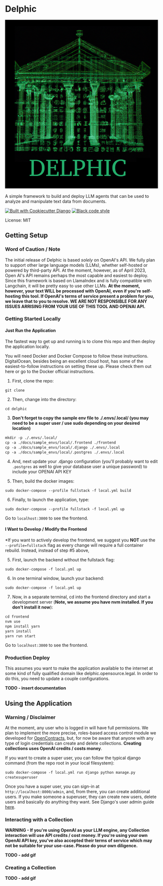 # Delphic

![](./docs/images/Delphic.png)

A simple framework to build and deploy LLM agents that can be used to analyze and manipulate text data from documents. 

[![Built with Cookiecutter Django](https://img.shields.io/badge/built%20with-Cookiecutter%20Django-ff69b4.svg?logo=cookiecutter)](https://github.com/cookiecutter/cookiecutter-django/)
[![Black code style](https://img.shields.io/badge/code%20style-black-000000.svg)](https://github.com/ambv/black)

License: MIT

## Getting Setup

### Word of Caution / Note

The initial release of Delphic is based *solely* on OpenAI's API. We fully plan to support other large language models (LLMs), whether self-hosted or powered by third-party API. At the moment, however, as of April 2023, Open AI's API remains perhaps the most capable and easiest to deploy. Since this framework is based on LlamaIndex and is fully compatible with Langchain, it will be pretty easy to use other LLMs. **At the moment, however, your text WILL be processed with OpenAI, even if you're self-hosting this tool. If OpenAI's terms of service present a problem for you, we leave that to you to resolve. WE ARE NOT RESPONSIBLE FOR ANY ISSUES ARRISING FROM YOUR USE OF THIS TOOL AND OPENAI API.**

### Getting Started Locally

#### Just Run the Application

The fastest way to get up and running is to clone this repo and then deploy the application locally. 

You will need Docker and Docker Compose to follow these instructions. DigitalOcean, besides being an excellent cloud host, has some of the easiest-to-follow instructions on setting these up. Please check them out here or go to the Docker official instructions. 

1. First, clone the repo:

```commandline
git clone

```

2. Then, change into the directory:

```commandline
cd delphic
```

3. **Don't forget to copy the sample env file to ./.envs/.local/ (you may need to be a super user / use sudo depending on your desired location)**

```commandline
mkdir -p ./.envs/.local/
cp -a ./docs/sample_envs/local/.frontend ./frontend
cp -a ./docs/sample_envs/local/.django ./.envs/.local
cp -a ./docs/sample_envs/local/.postgres ./.envs/.local
```

4. And, next update your .django configuration (you'll probably want to edit `.postgres` as well to give your database user a unique password)
   to include your OPENAI API KEY

5. Then, build the docker images:

```commandline
sudo docker-compose --profile fullstack -f local.yml build
```

6. Finally, to launch the application, type:

```commandline
sudo docker-compose --profile fullstack -f local.yml up 
```

Go to `localhost:3000` to see the frontend.

#### I Want to Develop / Modify the Frontend

*If you want to actively develop the frontend, we suggest you **NOT** use the `--profile=fullstack` flag as every change will require a full container rebuild. Instead, instead of step #5 above, 

5. First, launch the backend without the fullstack flag:

```commandline
sudo docker-compose -f local.yml up
```

6. In one terminal window, launch your backend:

```commandline
sudo docker-compose -f local.yml up 
```

7. Now, in a separate terminal, cd into the frontend directory and start a development server (**Note, we assume you have nvm installed. If you don't install it now**):

```commandline
cd frontend
nvm use
npm install yarn
yarn install
yarn run start
```

Go to `localhost:3000` to see the frontend.

### Production Deploy

This assumes you want to make the application available to the internet at some kind of fully qualified domain like delphic.opensource.legal. In order to do this, you need to update a couple configurations. 

**TODO - insert documentation**

## Using the Application

### Warning / Disclaimer

At the moment, any user who is logged in will have full permissions. We plan to implement the more precise, roles-based access control module we developed for [OpenContracts](https://github.com/JSv4/OpenContracts), but, for now
be aware that anyone with any type of login credentials can create and delete collections. **Creating collections uses OpenAI credits / costs money**. 

If you want to create a super user, you can follow the typical django command (from the repo root in your local filesystem): 

```commandline
sudo docker-compose -f local.yml run django python manage.py createsuperuser
```

Once you have a super user, you can sign-in at `http://localhost:8000/admin`, and, from there, you can create additional users. If you make someone a superuser, they can create new users, delete users and basically do anything they want. See Django's user admin guide [here]().


### Interacting with a Collection

**WARNING - If you're using OpenAI as your LLM engine, any Collection interaction will use API credits / cost money. If you're using your own OpenAI API key, you've also accepted their terms of service which may not be suitable for your use-case. Please do your own diligence.**

**TODO - add gif**

### Creating a Collection

**TODO - add gif**




